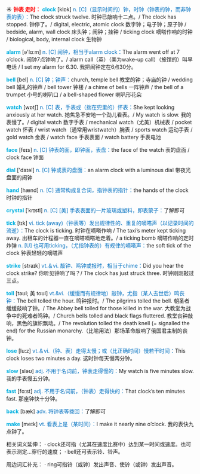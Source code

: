 ☀ <font color="red">**钟表 走时：**</font>
<font color="sky blue">**clock**</font> [klɒk] 
<font color="#0070c0">n. [C]（显示时间的）钟，时钟（钟表的钟，而非钟表的表）：</font>The clock struck twelve. 时钟已敲响十二点。/ The clock has stopped. 钟停了。/ digital, electric, atomic clock 数字钟；电子钟；原子钟 / bedside, alarm, wall clock 床头钟；闹钟；挂钟 / ticking clock 嘀嗒作响的时钟 / biological, body, internal clock 生物钟 

<font color="sky blue">**alarm**</font> [ə'lɑːm] 
<font color="#0070c0">n. [C] 闹钟，相当于alarm clock：</font>The alarm went off at 7 o’clock. 闹钟7点钟响了。/ alarm call（英）（美为wake-up call）（旅馆的）叫早电话 / I set my alarm for 6.30. 我把闹钟定在6点30分。

<font color="sky blue">**bell**</font> [bel] 
<font color="#0070c0">n. [C] 钟；钟声：</font>church, temple bell 教堂的钟；寺庙的钟 / wedding bell 婚礼的钟声 / bell tower 钟楼 / a chime of bells 一阵钟声 / the bell of a trumpet 小号的喇叭口 / a bell-shaped flower 喇叭形花朵

<font color="sky blue">**watch**</font> [wɒtʃ] 
<font color="#0070c0">n. [C] 表，手表或（揣在兜里的）怀表：</font>She kept looking anxiously at her watch. 她焦急不安地一个劲儿看表。/ My watch is slow. 我的表慢了。/ digital watch 数字手表 / mechanical watch（尤美）机械表 / pocket watch 怀表 / wrist watch（通常用wristwatch）腕表 / sports watch 运动手表 / gold watch 金表 / watch face 手表表面 / watch battery 手表电池

<font color="sky blue">**face**</font> [feɪs] 
<font color="#0070c0">n. [C] 钟表的面，即钟面，表盘：</font>the face of the watch 表的盘面 / clock face 钟面

<font color="sky blue">**dial**</font> ['daɪəl] 
<font color="#0070c0">n. [C] 钟或表的盘面：</font>an alarm clock with a luminous dial 带夜光盘面的闹钟

<font color="sky blue">**hand**</font> [hænd] 
<font color="#0070c0">n. [C] 通常构成复合词，指钟表的指针：</font>the hands of the clock 时钟的指针
           
<font color="sky blue">**crystal**</font> [ˈkrɪstl]
<font color="#0070c0">n. [C] [美] 手表表面的一片玻璃或塑料，即表蒙子：</font>了解即可

<font color="sky blue">**tick**</font> [tɪk] 
<font color="#0070c0">vi. tick (away)（钟表等）发出规律性的、重复的嘀嗒声（以记录时间的流逝）：</font>The clock is ticking. 时钟在嘀嗒作响 / The taxi’s meter kept ticking away. 出租车的计程器一直在嘀嗒嘀嗒地走着。/ a ticking bomb 嘀嗒作响的定时炸弹 <font color="#0070c0">n. [U] 也可用ticking，（尤指钟表的）有规律的嘀嗒声：</font>the soft tick of the clock 钟表轻轻的嘀嗒声

<font color="sky blue">**strike**</font> [straɪk] 
<font color="#0070c0">vt.＆vi. 敲钟、鸣钟或报时，相当于chime：</font>Did you hear the clock strike? 你听见钟响了吗？/ The clock has just struck three. 时钟刚刚敲过三点。
           
<font color="sky blue">**toll**</font> [təʊl; 美 toʊl]
<font color="#0070c0">vt.&vi.（缓慢而有规律地）敲钟，尤指（某人去世后）鸣丧钟：</font>The bell tolled the hour. 鸣钟报时。/ The pilgrims tolled the bell. 朝圣者缓缓敲响了钟。/ The Abbey bell tolled for those killed in the war. 大教堂为战争中的死难者鸣钟。/ Church bells tolled and black flags fluttered. 教堂丧钟敲响，黑色的旗帜飘动。/ The revolution tolled the death knell (= signalled the end) for the Russian monarchy.（比喻用法）那场革命敲响了俄国君主制的丧钟。

<font color="sky blue">**lose**</font> [lu:z] 
<font color="#0070c0">vt.＆vi.（钟、表）走得太慢；或（比正确时间）慢若干时间：</font>This clock loses two minutes a day. 这时钟每天慢两分钟。 

<font color="sky blue">**slow**</font> [sləʊ] 
<font color="#0070c0">adj. 不用于名词前，钟表走得慢的：</font>My watch is five minutes slow. 我的手表慢五分钟。

<font color="sky blue">**fast**</font> [fɑːst] 
<font color="#0070c0">adj. 不用于名词前，（钟表）走得快的：</font>That clock’s ten minutes fast. 那座钟快十分钟。

<font color="sky blue">**back**</font> [bæk] 
<font color="#0070c0">adv. 将钟表等拨回：</font>了解即可

<font color="sky blue">**make**</font> [meɪk] 
<font color="#0070c0">vt. 看表上是（某时间）：</font>I make it nearly nine o’clock. 我的表快九点钟了。

相关词义延伸：
· clock还可指（尤其在速度比赛中）达到某一时间或速度。也可表示测定…穿行的速度；
· bell还可表示铃、铃声。

周边词汇补充：
· ring可指铃（或钟）发出声音、使铃（或钟）发出声音。
